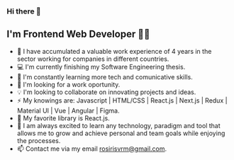 ### Hi there 👋
## I'm Frontend Web Developer 👩‍💻

- 👣 I have accumulated a valuable work experience of 4 years in the sector working for companies in different countries.
- 💻 I'm currently finishing my Software Engineering thesis.
- 🔋 I'm constantly learning more tech and comunicative skills.
- 🌱 I'm looking for a work oportunity.
- 💡 I'm looking to collaborate on innovating projects and ideas.
- ⚡ My knowings are: Javascript | HTML/CSS | React.js | Next.js | Redux | Material UI | Vue | Angular | Figma.
- 🌟 My favorite library is React.js.
- 💎 I am always excited to learn any technology, paradigm and tool that allows me to grow and achieve personal and team goals while enjoying the processes.
- 📫 Contact me via my email rosirisvrm@gmail.com.
